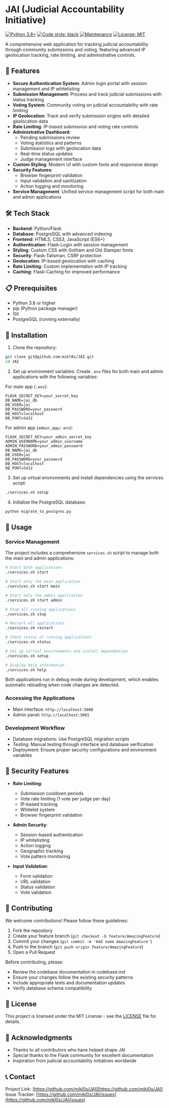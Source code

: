 # JAI (Judicial Accountability Initiative)

[![Python 3.8+](https://img.shields.io/badge/python-3.8+-blue.svg)](https://www.python.org/downloads/)
[![Code style: black](https://img.shields.io/badge/code%20style-black-000000.svg)](https://github.com/psf/black)
[![Maintenance](https://img.shields.io/badge/Maintained%3F-yes-green.svg)](https://github.com/mikl0s/JAI/graphs/commit-activity)
[![License: MIT](https://img.shields.io/badge/License-MIT-yellow.svg)](https://opensource.org/licenses/MIT)

A comprehensive web application for tracking judicial accountability through community submissions and voting, featuring advanced IP geolocation tracking, rate limiting, and administrative controls.

## 🚀 Features

- **Secure Authentication System**: Admin login portal with session management and IP whitelisting
- **Submission Management**: Process and track judicial submissions with status tracking
- **Voting System**: Community voting on judicial accountability with rate limiting
- **IP Geolocation**: Track and verify submission origins with detailed geolocation data
- **Rate Limiting**: IP-based submission and voting rate controls
- **Administrative Dashboard**:
  - Pending submissions review
  - Voting statistics and patterns
  - Submission logs with geolocation data
  - Real-time status updates
  - Judge management interface
- **Custom Styling**: Modern UI with custom fonts and responsive design
- **Security Features**:
  - Browser fingerprint validation
  - Input validation and sanitization
  - Action logging and monitoring
- **Service Management**: Unified service management script for both main and admin applications

## 🛠️ Tech Stack

- **Backend**: Python/Flask
- **Database**: PostgreSQL with advanced indexing
- **Frontend**: HTML5, CSS3, JavaScript (ES6+)
- **Authentication**: Flask-Login with session management
- **Styling**: Custom CSS with Gotham and Old Stamper fonts
- **Security**: Flask-Talisman, CSRF protection
- **Geolocation**: IP-based geolocation with caching
- **Rate Limiting**: Custom implementation with IP tracking
- **Caching**: Flask-Caching for improved performance

## 📋 Prerequisites

- Python 3.8 or higher
- pip (Python package manager)
- Git
- PostgreSQL (running externally)

## 🔧 Installation

1. Clone the repository:
```bash
git clone git@github.com:mikl0s/JAI.git
cd JAI
```

2. Set up environment variables:
Create `.env` files for both main and admin applications with the following variables:

For main app (`.env`):
```
FLASK_SECRET_KEY=your_secret_key
DB_NAME=jai_db
DB_USER=jai
DB_PASSWORD=your_password
DB_HOST=localhost
DB_PORT=5432
```

For admin app (`admin_app/.env`):
```
FLASK_SECRET_KEY=your_admin_secret_key
ADMIN_USERNAME=your_admin_username
ADMIN_PASSWORD=your_admin_password
DB_NAME=jai_db
DB_USER=jai
DB_PASSWORD=your_password
DB_HOST=localhost
DB_PORT=5432
```

3. Set up virtual environments and install dependencies using the services script:
```bash
./services.sh setup
```

4. Initialize the PostgreSQL database:
```bash
python migrate_to_postgres.py
```

## 🚦 Usage

### Service Management

The project includes a comprehensive `services.sh` script to manage both the main and admin applications:

```bash
# Start both applications
./services.sh start

# Start only the main application
./services.sh start main

# Start only the admin application
./services.sh start admin

# Stop all running applications
./services.sh stop

# Restart all applications
./services.sh restart

# Check status of running applications
./services.sh status

# Set up virtual environments and install dependencies
./services.sh setup

# Display help information
./services.sh help
```

Both applications run in debug mode during development, which enables automatic reloading when code changes are detected.

### Accessing the Applications

- Main interface: `http://localhost:5000`
- Admin panel: `http://localhost:5001`

### Development Workflow

- Database migrations: Use PostgreSQL migration scripts
- Testing: Manual testing through interface and database verification
- Deployment: Ensure proper security configurations and environment variables

## 🔐 Security Features

- **Rate Limiting**:
  - Submission cooldown periods
  - Vote rate limiting (1 vote per judge per day)
  - IP-based tracking
  - Whitelist system
  - Browser fingerprint validation

- **Admin Security**:
  - Session-based authentication
  - IP whitelisting
  - Action logging
  - Geographic tracking
  - Vote pattern monitoring

- **Input Validation**:
  - Form validation
  - URL validation
  - Status validation
  - Vote validation

## 🤝 Contributing

We welcome contributions! Please follow these guidelines:

1. Fork the repository
2. Create your feature branch (`git checkout -b feature/AmazingFeature`)
3. Commit your changes (`git commit -m 'Add some AmazingFeature'`)
4. Push to the branch (`git push origin feature/AmazingFeature`)
5. Open a Pull Request

Before contributing, please:
- Review the codebase documentation in codebase.md
- Ensure your changes follow the existing security patterns
- Include appropriate tests and documentation updates
- Verify database schema compatibility

## 📝 License

This project is licensed under the MIT License - see the [LICENSE](LICENSE) file for details.

## 🙏 Acknowledgments

- Thanks to all contributors who have helped shape JAI
- Special thanks to the Flask community for excellent documentation
- Inspiration from judicial accountability initiatives worldwide

## 📞 Contact

Project Link: [https://github.com/mikl0s/JAI](https://github.com/mikl0s/JAI)
Issue Tracker: [https://github.com/mikl0s/JAI/issues](https://github.com/mikl0s/JAI/issues)